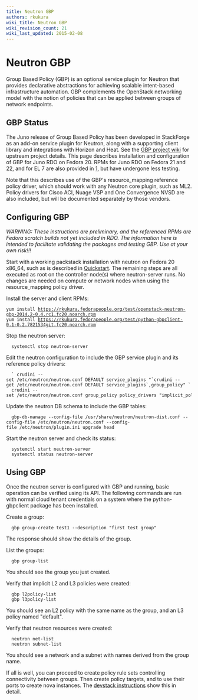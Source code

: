 ```yaml
---
title: Neutron GBP
authors: rkukura
wiki_title: Neutron GBP
wiki_revision_count: 21
wiki_last_updated: 2015-02-08
---
```


# Neutron GBP

Group Based Policy (GBP) is an optional service plugin for Neutron that provides declarative abstractions for achieving scalable intent-based infrastructure automation. GBP complements the OpenStack networking model with the notion of policies that can be applied between groups of network endpoints.

## GBP Status

The Juno release of Group Based Policy has been developed in StackForge as an add-on service plugin for Neutron, along with a supporting client library and integrations with Horizon and Heat. See the [GBP project wiki](https://wiki.openstack.org/wiki/GroupBasedPolicy) for upstream project details. This page describes installation and configuration of GBP for Juno RDO on Fedora 20. RPMs for Juno RDO on Fedora 21 and 22, and for EL 7 are also provided in [1](https://rkukura.fedorapeople.org/gbp/), but have undergone less testing.

Note that this describes use of the GBP's resource_mapping reference policy driver, which should work with any Neutron core plugin, such as ML2. Policy drivers for Cisco ACI, Nuage VSP and One Convergence NVSD are also included, but will be documented separately by those vendors.

## Configuring GBP

*WARNING: These instructions are preliminary, and the referenced RPMs are Fedora scratch builds not yet included in RDO. The information here is intended to facilitate validating the packages and testing GBP. Use at your own risk!!!*

Start with a working packstack installation with neutron on Fedora 20 x86_64, such as is described in [Quickstart](Quickstart). The remaining steps are all executed as root on the controller node(s) where neutron-server runs. No changes are needed on compute or network nodes when using the resource_mapping policy driver.

Install the server and client RPMs:

`yum install `[`https://rkukura.fedorapeople.org/test/openstack-neutron-gbp-2014.2-0.4.rc1.fc20.noarch.rpm`](https://rkukura.fedorapeople.org/test/openstack-neutron-gbp-2014.2-0.4.rc1.fc20.noarch.rpm)
`yum install `[`https://rkukura.fedorapeople.org/test/python-gbpclient-0.1-0.2.7821534git.fc20.noarch.rpm`](https://rkukura.fedorapeople.org/test/python-gbpclient-0.1-0.2.7821534git.fc20.noarch.rpm)

Stop the neutron server:

      systemctl stop neutron-server

Edit the neutron configuration to include the GBP service plugin and its reference policy drivers:

      ` crudini --set /etc/neutron/neutron.conf DEFAULT service_plugins "`crudini --get /etc/neutron/neutron.conf DEFAULT service_plugins`,group_policy" `
      crudini --set /etc/neutron/neutron.conf group_policy policy_drivers "implicit_policy,resource_mapping"

Update the neutron DB schema to include the GBP tables:

      gbp-db-manage --config-file /usr/share/neutron/neutron-dist.conf --config-file /etc/neutron/neutron.conf --config-file /etc/neutron/plugin.ini upgrade head

Start the neutron server and check its status:

      systemctl start neutron-server
      systemctl status neutron-server

## Using GBP

Once the neutron server is configured with GBP and running, basic operation can be verified using its API. The following commands are run with normal cloud tenant credentials on a system where the python-gbpclient package has been installed.

Create a group:

      gbp group-create test1 --description "first test group"

The response should show the details of the group.

List the groups:

      gbp group-list

You should see the group you just created.

Verify that implicit L2 and L3 policies were created:

      gbp l2policy-list
      gbp l3policy-list

You should see an L2 policy with the same name as the group, and an L3 policy named "default".

Verify that neutron resources were created:

      neutron net-list
      neutron subnet-list

You should see a network and a subnet with names derived from the group name.

If all is well, you can proceed to create policy rule sets controlling connectivity between groups. Then create policy targets, and to use their ports to create nova instances. The [devstack instructions](https://wiki.openstack.org/wiki/GroupBasedPolicy/InstallDevstack) show this in detail.
